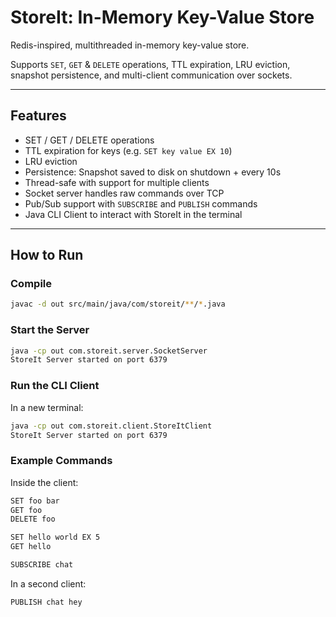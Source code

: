 # StoreIt: In-Memory Key-Value Store

Redis-inspired, multithreaded in-memory key-value store.

Supports `SET`, `GET` & `DELETE` operations, TTL expiration, LRU eviction, snapshot persistence, and multi-client communication over sockets.

---

## Features

- SET / GET / DELETE operations
- TTL expiration for keys (e.g. `SET key value EX 10`)
- LRU eviction
- Persistence: Snapshot saved to disk on shutdown + every 10s
- Thread-safe with support for multiple clients
- Socket server handles raw commands over TCP
- Pub/Sub support with `SUBSCRIBE` and `PUBLISH` commands
- Java CLI Client to interact with StoreIt in the terminal

---

## How to Run

### Compile

```bash
javac -d out src/main/java/com/storeit/**/*.java
```

### Start the Server

```bash
java -cp out com.storeit.server.SocketServer
StoreIt Server started on port 6379
```

### Run the CLI Client

In a new terminal:

```bash
java -cp out com.storeit.client.StoreItClient
StoreIt Server started on port 6379
```

### Example Commands

Inside the client:

```bash
SET foo bar
GET foo
DELETE foo

SET hello world EX 5
GET hello

SUBSCRIBE chat
```

In a second client:

```bash
PUBLISH chat hey
```


